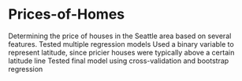 # Prices-of-Homes
Determining the price of houses in the Seattle area based on several features.
Tested multiple regression models
Used a binary variable to represent latitude, since pricier houses were typically above a certain latitude line
Tested final model using cross-validation and bootstrap regression
